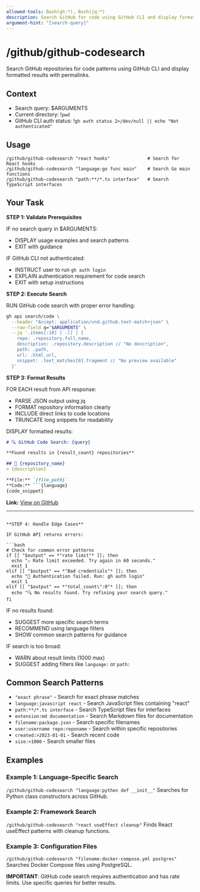 ```yaml
---
allowed-tools: Bash(gh:*), Bash(jq:*)
description: Search GitHub for code using GitHub CLI and display formatted results
argument-hint: "[search-query]"
---
```


# /github/github-codesearch

Search GitHub repositories for code patterns using GitHub CLI and display formatted results with permalinks.

## Context

- Search query: $ARGUMENTS
- Current directory: !`pwd`
- GitHub CLI auth status: !`gh auth status 2>/dev/null || echo "Not authenticated"`

## Usage

```
/github/github-codesearch "react hooks"              # Search for React hooks
/github/github-codesearch "language:go func main"    # Search Go main functions
/github/github-codesearch "path:**/*.ts interface"   # Search TypeScript interfaces
```

## Your Task

**STEP 1: Validate Prerequisites**

IF no search query in $ARGUMENTS:

- DISPLAY usage examples and search patterns
- EXIT with guidance

IF GitHub CLI not authenticated:

- INSTRUCT user to run `gh auth login`
- EXPLAIN authentication requirement for code search
- EXIT with setup instructions

**STEP 2: Execute Search**

RUN GitHub code search with proper error handling:

```bash
gh api search/code \
  --header "Accept: application/vnd.github.text-match+json" \
  --raw-field q="$ARGUMENTS" \
  --jq '.items[:10] | .[] | {
    repo: .repository.full_name,
    description: .repository.description // "No description",
    path: .path,
    url: .html_url,
    snippet: .text_matches[0].fragment // "No preview available"
  }'
```

**STEP 3: Format Results**

FOR EACH result from API response:

- PARSE JSON output using jq
- FORMAT repository information clearly
- INCLUDE direct links to code locations
- TRUNCATE long snippets for readability

DISPLAY formatted results:

```markdown
# 🔍 GitHub Code Search: {query}

**Found results in {result_count} repositories**

## 📁 {repository_name}
> {description}

**File:** `{file_path}`  
**Code:** ```{language}
{code_snippet}
```
**Link:** [View on GitHub]({permalink_url})

---
```

**STEP 4: Handle Edge Cases**

IF GitHub API returns errors:

```bash
# Check for common error patterns
if [[ "$output" == *"rate limit"* ]]; then
  echo "⚠️ Rate limit exceeded. Try again in 60 seconds."
  exit 1
elif [[ "$output" == *"Bad credentials"* ]]; then
  echo "🔐 Authentication failed. Run: gh auth login"
  exit 1
elif [[ "$output" == *"total_count\":0"* ]]; then
  echo "🔍 No results found. Try refining your search query."
fi
```

IF no results found:

- SUGGEST more specific search terms
- RECOMMEND using language filters
- SHOW common search patterns for guidance

IF search is too broad:

- WARN about result limits (1000 max)
- SUGGEST adding filters like `language:` or `path:`

## Common Search Patterns

- `"exact phrase"` - Search for exact phrase matches
- `language:javascript react` - Search JavaScript files containing "react"
- `path:**/*.ts interface` - Search TypeScript files for interfaces
- `extension:md documentation` - Search Markdown files for documentation
- `filename:package.json` - Search specific filenames
- `user:username repo:reponame` - Search within specific repositories
- `created:>2023-01-01` - Search recent code
- `size:<1000` - Search smaller files

## Examples

### Example 1: Language-Specific Search

`/github/github-codesearch "language:python def __init__"`
Searches for Python class constructors across GitHub.

### Example 2: Framework Search

`/github/github-codesearch "react useEffect cleanup"`
Finds React useEffect patterns with cleanup functions.

### Example 3: Configuration Files

`/github/github-codesearch "filename:docker-compose.yml postgres"`
Searches Docker Compose files using PostgreSQL.

**IMPORTANT**: GitHub code search requires authentication and has rate limits. Use specific queries for better results.

